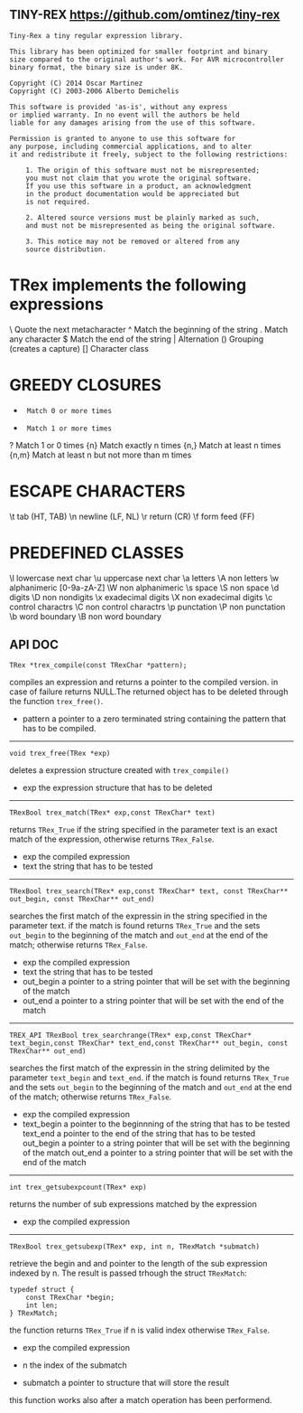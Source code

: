 TINY-REX https://github.com/omtinez/tiny-rex
--------------------------------------------
	Tiny-Rex a tiny regular expression library.

    This library has been optimized for smaller footprint and binary
    size compared to the original author's work. For AVR microcontroller
    binary format, the binary size is under 8K.

    Copyright (C) 2014 Oscar Martinez
	Copyright (C) 2003-2006 Alberto Demichelis

	This software is provided 'as-is', without any express 
	or implied warranty. In no event will the authors be held 
	liable for any damages arising from the use of this software.

	Permission is granted to anyone to use this software for 
	any purpose, including commercial applications, and to alter
	it and redistribute it freely, subject to the following restrictions:

		1. The origin of this software must not be misrepresented;
		you must not claim that you wrote the original software.
		If you use this software in a product, an acknowledgment
		in the product documentation would be appreciated but
		is not required.

		2. Altered source versions must be plainly marked as such,
		and must not be misrepresented as being the original software.

		3. This notice may not be removed or altered from any
		source distribution.
		
TRex implements the following expressions
=========================================

\	Quote the next metacharacter
^	Match the beginning of the string
.	Match any character
$	Match the end of the string
|	Alternation
()	Grouping (creates a capture)
[]	Character class  

GREEDY CLOSURES
===============

*	   Match 0 or more times
+	   Match 1 or more times
?	   Match 1 or 0 times
{n}    Match exactly n times
{n,}   Match at least n times
{n,m}  Match at least n but not more than m times  

ESCAPE CHARACTERS
=================

\t		tab                   (HT, TAB)
\n		newline               (LF, NL)
\r		return                (CR)
\f		form feed             (FF)

PREDEFINED CLASSES
==================

\l		lowercase next char
\u		uppercase next char
\a		letters
\A		non letters
\w		alphanimeric [0-9a-zA-Z]
\W		non alphanimeric
\s		space
\S		non space
\d		digits
\D		non nondigits
\x		exadecimal digits
\X		non exadecimal digits
\c		control charactrs
\C		non control charactrs
\p		punctation
\P		non punctation
\b		word boundary
\B		non word boundary

API DOC
-------

`TRex *trex_compile(const TRexChar *pattern);`

compiles an expression and returns a pointer to the compiled version.
in case of failure returns NULL.The returned object has to be deleted
through the function `trex_free()`.

+ pattern
	a pointer to a zero terminated string containing the pattern that 
	has to be compiled.
	
----------------------------------------------------------------------

`void trex_free(TRex *exp)`

deletes a expression structure created with `trex_compile()`

+ exp
	the expression structure that has to be deleted

----------------------------------------------------------------------

`TRexBool trex_match(TRex* exp,const TRexChar* text)`

returns `TRex_True` if the string specified in the parameter text is an
exact match of the expression, otherwise returns `TRex_False`.

+ exp
	the compiled expression
+ text
	the string that has to be tested
	
----------------------------------------------------------------------
`TRexBool trex_search(TRex* exp,const TRexChar* text, const TRexChar** out_begin, const TRexChar** out_end)`

searches the first match of the expressin in the string specified in the parameter text.
if the match is found returns `TRex_True` and the sets `out_begin` to the beginning of the
match and `out_end` at the end of the match; otherwise returns `TRex_False`.

+ exp
	the compiled expression
+ text
	the string that has to be tested
+ out_begin
	a pointer to a string pointer that will be set with the beginning of the match
+ out_end
	a pointer to a string pointer that will be set with the end of the match

----------------------------------------------------------------------

`TREX_API TRexBool trex_searchrange(TRex* exp,const TRexChar* text_begin,const TRexChar* text_end,const TRexChar** out_begin, const TRexChar** out_end)`

searches the first match of the expressin in the string delimited 
by the parameter `text_begin` and `text_end`.
if the match is found returns `TRex_True` and the sets `out_begin` to the beginning of the
match and `out_end` at the end of the match; otherwise returns `TRex_False`.

+ exp
	the compiled expression
+ text_begin
	a pointer to the beginnning of the string that has to be tested
text_end
	a pointer to the end of the string that has to be tested
out_begin
	a pointer to a string pointer that will be set with the beginning of the match
out_end
	a pointer to a string pointer that will be set with the end of the match
	
----------------------------------------------------------------------

`int trex_getsubexpcount(TRex* exp)`

returns the number of sub expressions matched by the expression

+ exp
	the compiled expression

---------------------------------------------------------------------

`TRexBool trex_getsubexp(TRex* exp, int n, TRexMatch *submatch)`

retrieve the begin and and pointer to the length of the sub expression indexed
by n. The result is passed trhough the struct `TRexMatch`:

    typedef struct {
    	const TRexChar *begin;
    	int len;
    } TRexMatch;

the function returns `TRex_True` if n is valid index otherwise `TRex_False`.

+ exp
	the compiled expression

+ n
	the index of the submatch

+ submatch
	a pointer to structure that will store the result
	
this function works also after a match operation has been performend.
	
